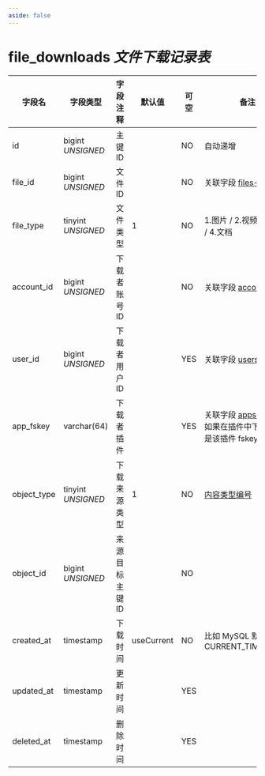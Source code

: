 ```yaml
---
aside: false
---
```


# file_downloads *文件下载记录表*

| 字段名 | 字段类型 | 字段注释 | 默认值 | 可空 | 备注 |
| --- | --- | --- | --- | --- | --- |
| id | bigint *UNSIGNED* | 主键 ID |  | NO | 自动递增 |
| file_id | bigint *UNSIGNED* | 文件 ID |  | NO | 关联字段 [files->id](files.md) |
| file_type | tinyint *UNSIGNED* | 文件类型 | 1 | NO | 1.图片 / 2.视频 / 3.音频 / 4.文档 |
| account_id | bigint *UNSIGNED* | 下载者账号 ID |  | NO | 关联字段 [accounts->id](../accounts/accounts.md) |
| user_id | bigint *UNSIGNED* | 下载者用户 ID |  | YES | 关联字段 [users->id](../users/users.md) |
| app_fskey | varchar(64) | 下载者插件 |  | YES | 关联字段 [apps->fskey](../apps/apps.md)<br>如果在插件中下载，则是该插件 fskey |
| object_type | tinyint *UNSIGNED* | 下载来源类型 | 1 | NO | [内容类型编号](../numbered-description.md#内容类型编号) |
| object_id | bigint *UNSIGNED* | 来源目标主键 ID |  | NO |  |
| created_at | timestamp | 下载时间 | useCurrent | NO | 比如 MySQL 默认值为 CURRENT_TIMESTAMP |
| updated_at | timestamp | 更新时间 |  | YES |  |
| deleted_at | timestamp | 删除时间 |  | YES |  |

